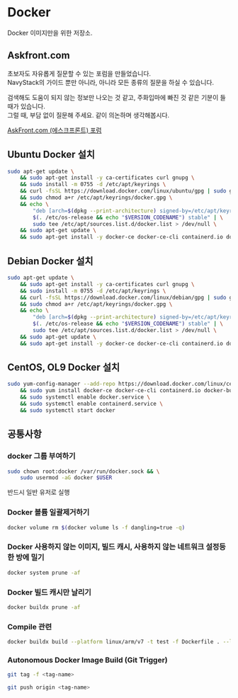 # Docker

Docker 이미지만을 위한 저장소.

## Askfront.com

초보자도 자유롭게 질문할 수 있는 포럼을 만들었습니다. <br />
NavyStack의 가이드 뿐만 아니라, 아니라 모든 종류의 질문을 하실 수 있습니다.

검색해도 도움이 되지 않는 정보만 나오는 것 같고, 주화입마에 빠진 것 같은 기분이 들 때가 있습니다.<br />
그럴 때, 부담 없이 질문해 주세요. 같이 의논하며 생각해봅시다.

[AskFront.com (에스크프론트) 포럼](https://askfront.com/?github)

## Ubuntu Docker 설치

```bash
sudo apt-get update \
    && sudo apt-get install -y ca-certificates curl gnupg \
    && sudo install -m 0755 -d /etc/apt/keyrings \
    && curl -fsSL https://download.docker.com/linux/ubuntu/gpg | sudo gpg --dearmor -o /etc/apt/keyrings/docker.gpg \
    && sudo chmod a+r /etc/apt/keyrings/docker.gpg \
    && echo \
        "deb [arch=$(dpkg --print-architecture) signed-by=/etc/apt/keyrings/docker.gpg] https://download.docker.com/linux/ubuntu \
        $(. /etc/os-release && echo "$VERSION_CODENAME") stable" | \
        sudo tee /etc/apt/sources.list.d/docker.list > /dev/null \
    && sudo apt-get update \
    && sudo apt-get install -y docker-ce docker-ce-cli containerd.io docker-buildx-plugin docker-compose-plugin
```

## Debian Docker 설치

```bash
sudo apt-get update \
    && sudo apt-get install -y ca-certificates curl gnupg \
    && sudo install -m 0755 -d /etc/apt/keyrings \
    && curl -fsSL https://download.docker.com/linux/debian/gpg | sudo gpg --dearmor -o /etc/apt/keyrings/docker.gpg \
    && sudo chmod a+r /etc/apt/keyrings/docker.gpg \
    && echo \
        "deb [arch=$(dpkg --print-architecture) signed-by=/etc/apt/keyrings/docker.gpg] https://download.docker.com/linux/debian \
        $(. /etc/os-release && echo "$VERSION_CODENAME") stable" | \
        sudo tee /etc/apt/sources.list.d/docker.list > /dev/null \
    && sudo apt-get update \
    && sudo apt-get install -y docker-ce docker-ce-cli containerd.io docker-buildx-plugin docker-compose-plugin
```

## CentOS, OL9 Docker 설치

```bash
sudo yum-config-manager --add-repo https://download.docker.com/linux/centos/docker-ce.repo \
    && sudo yum install docker-ce docker-ce-cli containerd.io docker-buildx-plugin docker-compose-plugin -y \
    && sudo systemctl enable docker.service \
    && sudo systemctl enable containerd.service \
    && sudo systemctl start docker
```

## 공통사항

### docker 그룹 부여하기

```bash
sudo chown root:docker /var/run/docker.sock && \
    sudo usermod -aG docker $USER
```

반드시 일반 유저로 실행

### Docker 볼륨 일괄제거하기

```bash
docker volume rm $(docker volume ls -f dangling=true -q)
```

### Docker 사용하지 않는 이미지, 빌드 캐시, 사용하지 않는 네트워크 설정등 한 방에 밀기

```bash
docker system prune -af
```

### Docker 빌드 캐시만 날리기

```bash
docker buildx prune -af
```

### Compile 관련

```bash
docker buildx build --platform linux/arm/v7 -t test -f Dockerfile . --load --progress=plain 2>&1 | grep "Run-time dependency"
```

### Autonomous Docker Image Build (Git Trigger)

```bash
git tag -f <tag-name>
```

```bash
git push origin <tag-name>
```
